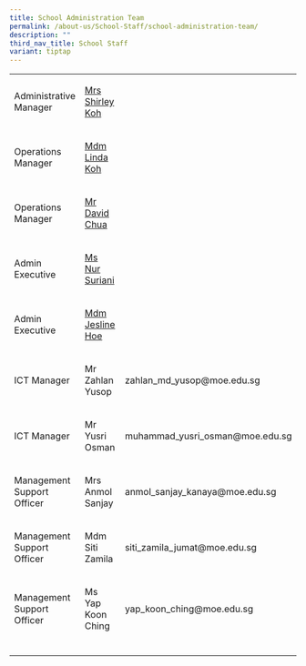 ```yaml
---
title: School Administration Team
permalink: /about-us/School-Staff/school-administration-team/
description: ""
third_nav_title: School Staff
variant: tiptap
---
```

<table>
<tbody>
<tr>
<td rowspan="1" colspan="1">
<p>Administrative Manager</p>
</td>
<td rowspan="1" colspan="1">
<p><a href="shirley_koh-tan@schools.gov.sg" rel="noopener noreferrer nofollow" target="_blank">Mrs Shirley Koh</a>
</p>
</td>
<td rowspan="1" colspan="1">
<p></p>
</td>
</tr>
<tr>
<td rowspan="1" colspan="1">
<p>Operations Manager</p>
</td>
<td rowspan="1" colspan="1">
<p><a href="koh_tay_huay@moe.edu.sg" rel="noopener noreferrer nofollow" target="_blank">Mdm Linda Koh</a>
</p>
</td>
<td rowspan="1" colspan="1">
<p></p>
</td>
</tr>
<tr>
<td rowspan="1" colspan="1">
<p>Operations Manager</p>
</td>
<td rowspan="1" colspan="1">
<p><a href="" rel="noopener noreferrer nofollow" target="_blank">Mr David Chua</a>
</p>
</td>
<td rowspan="1" colspan="1">
<p></p>
</td>
</tr>
<tr>
<td rowspan="1" colspan="1">
<p>Admin Executive</p>
</td>
<td rowspan="1" colspan="1">
<p><a href="nur_suriani_abdul_hamid@moe.edu.sg" rel="noopener noreferrer nofollow" target="_blank">Ms Nur Suriani</a>
</p>
</td>
<td rowspan="1" colspan="1">
<p></p>
</td>
</tr>
<tr>
<td rowspan="1" colspan="1">
<p>Admin Executive&nbsp;</p>
</td>
<td rowspan="1" colspan="1">
<p><a href="" rel="noopener noreferrer nofollow" target="_blank">Mdm Jesline Hoe</a>&nbsp;</p>
</td>
<td rowspan="1" colspan="1">
<p></p>
</td>
</tr>
<tr>
<td rowspan="1" colspan="1">
<p>ICT Manager</p>
</td>
<td rowspan="1" colspan="1">
<p>Mr Zahlan Yusop</p>
</td>
<td rowspan="1" colspan="1">
<p>zahlan_md_yusop@moe.edu.sg</p>
</td>
</tr>
<tr>
<td rowspan="1" colspan="1">
<p>ICT Manager</p>
</td>
<td rowspan="1" colspan="1">
<p>Mr Yusri Osman</p>
</td>
<td rowspan="1" colspan="1">
<p>muhammad_yusri_osman@moe.edu.sg</p>
</td>
</tr>
<tr>
<td rowspan="1" colspan="1">
<p>Management Support Officer</p>
</td>
<td rowspan="1" colspan="1">
<p>Mrs Anmol Sanjay&nbsp;</p>
</td>
<td rowspan="1" colspan="1">
<p>anmol_sanjay_kanaya@moe.edu.sg</p>
</td>
</tr>
<tr>
<td rowspan="1" colspan="1">
<p>Management Support Officer</p>
</td>
<td rowspan="1" colspan="1">
<p>Mdm Siti Zamila</p>
</td>
<td rowspan="1" colspan="1">
<p>siti_zamila_jumat@moe.edu.sg</p>
</td>
</tr>
<tr>
<td rowspan="1" colspan="1">
<p>Management Support Officer</p>
</td>
<td rowspan="1" colspan="1">
<p>Ms Yap Koon Ching</p>
</td>
<td rowspan="1" colspan="1">
<p>yap_koon_ching@moe.edu.sg</p>
</td>
</tr>
<tr>
<td rowspan="1" colspan="1">
<p></p>
</td>
<td rowspan="1" colspan="1">
<p></p>
</td>
<td rowspan="1" colspan="1">
<p></p>
</td>
</tr>
</tbody>
</table>
<p></p>